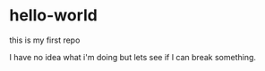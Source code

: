 # hello-world
this is my first repo

I have no idea what i'm doing but lets see if I can break something.
